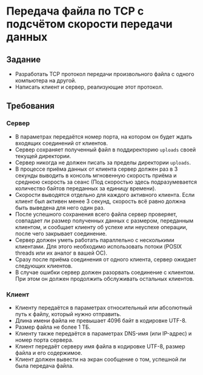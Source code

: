 # Передача файла по TCP с подсчётом скорости передачи данных

## Задание

+ Разработать TCP протокол передачи произвольного файла с одного компьютера на другой.
+ Написать клиент и сервер, реализующие этот протокол.

## Требования

### Сервер

+ В параметрах передаётся номер порта, на котором он будет ждать входящих соединений от клиентов.
+ Сервер сохраняет полученный файл в поддиректорию `uploads` своей текущей директории.
+ Сервер никогда не должен писать за пределы директории `uploads`.
+ В процессе приёма данных от клиента сервер должен раз в 3 секунды выводить в консоль мгновенную скорость приёма и
  среднюю скорость за сеанс (Под скоростью здесь подразумевается количество
  байтов переданных за единицу времени). 
+ Скорости выводятся отдельно для каждого активного клиента. Если клиент был активен менее 3
  секунд, скорость всё равно должна быть выведена для него один раз.
+ После успешного сохранения всего файла сервер проверяет, совпадает ли размер полученных данных с размером, переданным
  клиентом, и сообщает клиенту об успехе или неуспехе операции, после чего закрывает соединение.
+ Сервер должен уметь работать параллельно с несколькими клиентами. Для этого необходимо использовать потоки (POSIX
  threads или их аналог в вашей ОС).
+ Сразу после приёма соединения от одного клиента, сервер ожидает следующих клиентов.
+ В случае ошибки сервер должен разорвать соединение с клиентом. При этом он должен продолжить обслуживать остальных
  клиентов.

### Клиент

+ Клиенту передаётся в параметрах относительный или абсолютный путь к файлу, который нужно отправить.
+ Длина имени файла не превышает 4096 байт в кодировке UTF-8.
+ Размер файла не более 1 ТБ.
+ Клиенту также передаётся в параметрах DNS-имя (или IP-адрес) и номер порта сервера.
+ Клиент передаёт серверу имя файла в кодировке UTF-8, размер файла и его содержимое.
+ Клиент должен вывести на экран сообщение о том, успешной ли была передача файла.